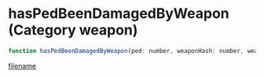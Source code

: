 # hasPedBeenDamagedByWeapon (Category weapon)

```js
function hasPedBeenDamagedByWeapon(ped: number, weaponHash: number, weaponType: int): boolean
```

[filename](hasPedBeenDamagedByWeapon_m.md ':include')